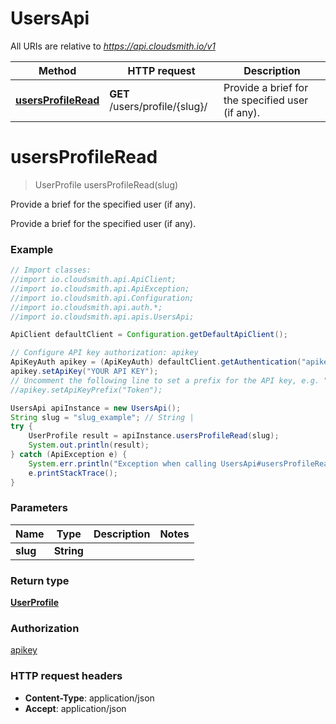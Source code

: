 # UsersApi

All URIs are relative to *https://api.cloudsmith.io/v1*

Method | HTTP request | Description
------------- | ------------- | -------------
[**usersProfileRead**](UsersApi.md#usersProfileRead) | **GET** /users/profile/{slug}/ | Provide a brief for the specified user (if any).


<a name="usersProfileRead"></a>
# **usersProfileRead**
> UserProfile usersProfileRead(slug)

Provide a brief for the specified user (if any).

Provide a brief for the specified user (if any).

### Example
```java
// Import classes:
//import io.cloudsmith.api.ApiClient;
//import io.cloudsmith.api.ApiException;
//import io.cloudsmith.api.Configuration;
//import io.cloudsmith.api.auth.*;
//import io.cloudsmith.api.apis.UsersApi;

ApiClient defaultClient = Configuration.getDefaultApiClient();

// Configure API key authorization: apikey
ApiKeyAuth apikey = (ApiKeyAuth) defaultClient.getAuthentication("apikey");
apikey.setApiKey("YOUR API KEY");
// Uncomment the following line to set a prefix for the API key, e.g. "Token" (defaults to null)
//apikey.setApiKeyPrefix("Token");

UsersApi apiInstance = new UsersApi();
String slug = "slug_example"; // String | 
try {
    UserProfile result = apiInstance.usersProfileRead(slug);
    System.out.println(result);
} catch (ApiException e) {
    System.err.println("Exception when calling UsersApi#usersProfileRead");
    e.printStackTrace();
}
```

### Parameters

Name | Type | Description  | Notes
------------- | ------------- | ------------- | -------------
 **slug** | **String**|  |

### Return type

[**UserProfile**](UserProfile.md)

### Authorization

[apikey](../README.md#apikey)

### HTTP request headers

 - **Content-Type**: application/json
 - **Accept**: application/json

